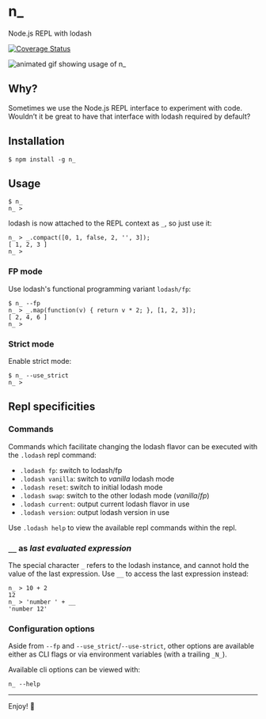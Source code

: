 # n_

Node.js REPL with lodash

[![Coverage Status](https://coveralls.io/repos/borisdiakur/n_/badge.svg?branch=master)](https://coveralls.io/r/borisdiakur/n_?branch=master)

![animated gif showing usage of n_](https://cloud.githubusercontent.com/assets/527049/6358450/ddcb3144-bc6b-11e4-81bd-a3661407f87a.gif)

## Why?
Sometimes we use the Node.js REPL interface to experiment with code.
Wouldn’t it be great to have that interface with lodash required by default?

## Installation

```shell
$ npm install -g n_
```

## Usage

```shell
$ n_
n_ >
```

lodash is now attached to the REPL context as `_`, so just use it:

```shell
n_ > _.compact([0, 1, false, 2, '', 3]);
[ 1, 2, 3 ]
n_ >
```

### FP mode

Use lodash's functional programming variant `lodash/fp`:

```shell
$ n_ --fp
n_ > _.map(function(v) { return v * 2; }, [1, 2, 3]);
[ 2, 4, 6 ]
n_ >
```

### Strict mode

Enable strict mode:

```shell
$ n_ --use_strict
n_ >
```

## Repl specificities

### Commands
Commands which facilitate changing the lodash flavor can be executed with the `.lodash` repl command:
- `.lodash fp`: switch to lodash/fp
- `.lodash vanilla`: switch to _vanilla_ lodash mode
- `.lodash reset`: switch to initial lodash mode
- `.lodash swap`: switch to the other lodash mode (_vanilla_/_fp_)
- `.lodash current`: output current lodash flavor in use
- `.lodash version`: output lodash version in use

Use `.lodash help` to view the available repl commands within the repl.

### `__` as _last evaluated expression_
The special character `_` refers to the lodash instance, and cannot hold the value of the last expression.
Use `__` to access the last expression instead:

```shell
n_ > 10 + 2
12
n_ > 'number ' + __
'number 12'
```

### Configuration options

Aside from `--fp` and `--use_strict`/`--use-strict`, other options are available either as CLI flags or via environment variables (with a trailing `_N_`).

Available cli options can be viewed with:

```shell
n_ --help
```

-----
Enjoy! :rocket:
